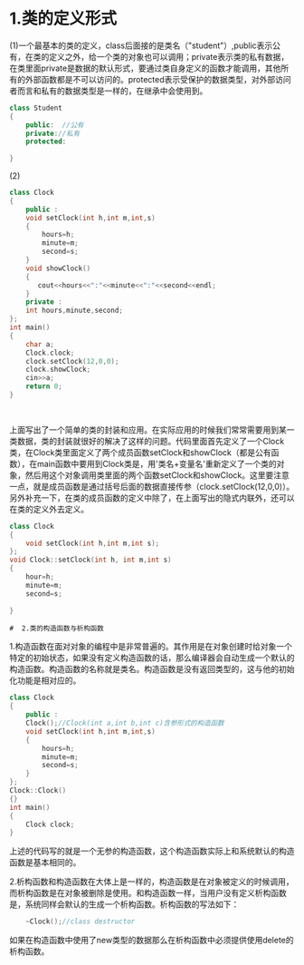 #  1.类的定义形式

(1)一个最基本的类的定义，class后面接的是类名（"student"）,public表示公有，在类的定义之外，给一个类的对象也可以调用；private表示类的私有数据，在类里面private是数据的默认形式，要通过类自身定义的函数才能调用，其他所有的外部函数都是不可以访问的。protected表示受保护的数据类型，对外部访问者而言和私有的数据类型是一样的，在继承中会使用到。

```c++
class Student
{
    public:  //公有
    private://私有
    protected:
        
}
```

(2)

```c++
class Clock
{
    public : 
    void setClock(int h,int m,int,s)
    {
        hours=h;
        minute=m;
        second=s;
    }
    void showClock()
    {
       cout<<hours<<":"<<minute<<":"<<second<<endl; 
    }
    private :
    int hours,minute,second;
};
int main()
{
    char a;
    Clock.clock;
    clock.setClock(12,0,0);
    clock.showClock;
    cin>>a;
    return 0;
}

    
```

上面写出了一个简单的类的封装和应用。在实际应用的时候我们常常需要用到某一类数据，类的封装就很好的解决了这样的问题。代码里面首先定义了一个Clock类，在Clock类里面定义了两个成员函数setClock和showClock（都是公有函数），在main函数中要用到Clock类是，用'类名+变量名'重新定义了一个类的对象，然后用这个对象调用类里面的两个函数setClock和showClock。这里要注意一点，就是成员函数是通过括号后面的数据直接传参（clock.setClock(12,0,0)）。另外补充一下，在类的成员函数的定义中除了，在上面写出的隐式内联外，还可以在类的定义外去定义。

```c++
class Clock
{
    void setClock(int h,int m,int s);
};
void Clock::setClock(int h, int m,int s)
{
    hour=h;
    minute=m;
    second=s;
        
}
```

	#  2.类的构造函数与析构函数

1.构造函数在面对对象的编程中是非常普遍的。其作用是在对象创建时给对象一个特定的初始状态，如果没有定义构造函数的话，那么编译器会自动生成一个默认的构造函数。构造函数的名称就是类名。构造函数是没有返回类型的，这与他的初始化功能是相对应的。

```c++
class Clock
{
    public : 
    Clock();//Clock(int a,int b,int c)含参形式的构造函数
    void setClock(int h,int m,int,s)
    {
        hours=h;
        minute=m;
        second=s;
    }
};
Clock::Clock()
{}
int main()
{
    Clock clock;
}
```

上述的代码写的就是一个无参的构造函数，这个构造函数实际上和系统默认的构造函数是基本相同的。

2.析构函数和构造函数在大体上是一样的，构造函数是在对象被定义的时候调用，而析构函数是在对象被删除是使用。和构造函数一样，当用户没有定义析构函数是，系统同样会默认的生成一个析构函数。析构函数的写法如下：

```c++
	~Clock();//class destructor
```

如果在构造函数中使用了new类型的数据那么在析构函数中必须提供使用delete的析构函数。